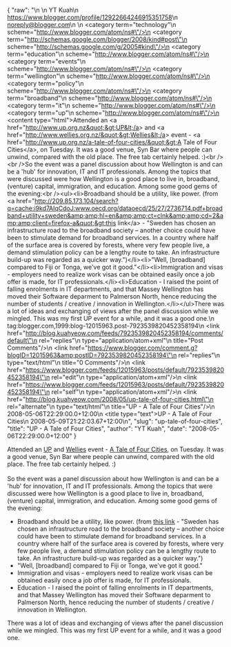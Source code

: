 {
  "raw": "<entry>\n  <author>\n    <name>YT Kuah</name>\n    <uri>https://www.blogger.com/profile/12922664246915351758</uri>\n    <email>noreply@blogger.com</email>\n  </author>\n  <category term=\"technology\"\n    scheme=\"http://www.blogger.com/atom/ns#\"/>\n  <category term=\"http://schemas.google.com/blogger/2008/kind#post\"\n    scheme=\"http://schemas.google.com/g/2005#kind\"/>\n  <category term=\"education\"\n    scheme=\"http://www.blogger.com/atom/ns#\"/>\n  <category term=\"events\"\n    scheme=\"http://www.blogger.com/atom/ns#\"/>\n  <category term=\"wellington\"\n    scheme=\"http://www.blogger.com/atom/ns#\"/>\n  <category term=\"policy\"\n    scheme=\"http://www.blogger.com/atom/ns#\"/>\n  <category term=\"broadband\"\n    scheme=\"http://www.blogger.com/atom/ns#\"/>\n  <category term=\"it\"\n    scheme=\"http://www.blogger.com/atom/ns#\"/>\n  <category term=\"up\"\n    scheme=\"http://www.blogger.com/atom/ns#\"/>\n  <content type=\"html\">Attended an &lt;a href=&quot;http://www.up.org.nz&quot;&gt;UP&lt;/a&gt; and &lt;a href=&quot;http://www.wellies.org.nz/&quot;&gt;Wellies&lt;/a&gt; event - &lt;a href=&quot;http://www.up.org.nz/a-tale-of-four-cities/&quot;&gt;A Tale of Four Cities&lt;/a&gt;, on Tuesday. It was a good venue,  Syn Bar where people can unwind, compared with the old place. The free tab certainly helped. :)&lt;br /&gt;&lt;br /&gt;So the event was a panel discussion about how Wellington is and can be a 'hub' for innovation, IT and IT professionals. Among the topics that were discussed were how Wellington is a good place to live in, broadband, (venture) capital, immigration, and education. Among some good gems of the evening:&lt;br /&gt;&lt;ul&gt;&lt;li&gt;Broadband should be a utility, like power. (from &lt;a href=&quot;http://209.85.173.104/search?q=cache:i9kd7AIqCdoJ:www.oecd.org/dataoecd/25/27/2736714.pdf+broadband+utility+sweden&amp;amp;hl=en&amp;amp;ct=clnk&amp;amp;cd=2&amp;amp;client=firefox-a&quot;&gt;this link&lt;/a&gt; - &quot;Sweden has chosen an infrastructure road to the broadband society – another choice could have been to stimulate demand for broadband services. In a country where half of the surface area is covered by forests, where very few people live, a demand stimulation policy can be a lengthy route to take. An infrastructure build-up was regarded as a quicker way.&quot;)&lt;/li&gt;&lt;li&gt;&quot;Well, [broadband] compared to Fiji or Tonga, we've got it good.&quot;&lt;/li&gt;&lt;li&gt;Immigration and visas - employers need to realize work visas can be obtained easily once a job offer is made, for IT professionals.&lt;/li&gt;&lt;li&gt;Education - I raised the point of falling enrolments in IT departments, and that Massey Wellington has moved their Software deparment to Palmerson North, hence reducing the number of students / creative / innovation in Wellington.&lt;/li&gt;&lt;/ul&gt;There was a lot of ideas and exchanging of views after the panel discussion while we mingled. This was my first UP event for a while, and it was a good one.</content>\n  <id>tag:blogger.com,1999:blog-12015963.post-7923539820452358194</id>\n  <link href=\"http://blog.kuahyeow.com/feeds/7923539820452358194/comments/default\"\n    rel=\"replies\"\n    type=\"application/atom+xml\"\n    title=\"Post Comments\"/>\n  <link href=\"https://www.blogger.com/comment.g?blogID=12015963&amp;postID=7923539820452358194\"\n    rel=\"replies\"\n    type=\"text/html\"\n    title=\"0 Comments\"/>\n  <link href=\"https://www.blogger.com/feeds/12015963/posts/default/7923539820452358194\"\n    rel=\"edit\"\n    type=\"application/atom+xml\"/>\n  <link href=\"https://www.blogger.com/feeds/12015963/posts/default/7923539820452358194\"\n    rel=\"self\"\n    type=\"application/atom+xml\"/>\n  <link href=\"http://blog.kuahyeow.com/2008/05/up-tale-of-four-cities.html\"\n    rel=\"alternate\"\n    type=\"text/html\"\n    title=\"UP - A Tale of Four Cities\"/>\n  <published>2008-05-06T22:29:00.0+12:00</published>\n  <title type=\"text\">UP - A Tale of Four Cities</title>\n  <updated>2008-05-09T21:22:03.67+12:00</updated>\n</entry>",
  "slug": "up-tale-of-four-cities",
  "title": "UP - A Tale of Four Cities",
  "author": "YT Kuah",
  "date": "2008-05-06T22:29:00.0+12:00"
}

Attended an <a href="http://www.up.org.nz">UP</a> and <a href="http://www.wellies.org.nz/">Wellies</a> event - <a href="http://www.up.org.nz/a-tale-of-four-cities/">A Tale of Four Cities</a>, on Tuesday. It was a good venue,  Syn Bar where people can unwind, compared with the old place. The free tab certainly helped. :)<br /><br />So the event was a panel discussion about how Wellington is and can be a 'hub' for innovation, IT and IT professionals. Among the topics that were discussed were how Wellington is a good place to live in, broadband, (venture) capital, immigration, and education. Among some good gems of the evening:<br /><ul><li>Broadband should be a utility, like power. (from <a href="http://209.85.173.104/search?q=cache:i9kd7AIqCdoJ:www.oecd.org/dataoecd/25/27/2736714.pdf+broadband+utility+sweden&amp;hl=en&amp;ct=clnk&amp;cd=2&amp;client=firefox-a">this link</a> - "Sweden has chosen an infrastructure road to the broadband society – another choice could have been to stimulate demand for broadband services. In a country where half of the surface area is covered by forests, where very few people live, a demand stimulation policy can be a lengthy route to take. An infrastructure build-up was regarded as a quicker way.")</li><li>"Well, [broadband] compared to Fiji or Tonga, we've got it good."</li><li>Immigration and visas - employers need to realize work visas can be obtained easily once a job offer is made, for IT professionals.</li><li>Education - I raised the point of falling enrolments in IT departments, and that Massey Wellington has moved their Software deparment to Palmerson North, hence reducing the number of students / creative / innovation in Wellington.</li></ul>There was a lot of ideas and exchanging of views after the panel discussion while we mingled. This was my first UP event for a while, and it was a good one.